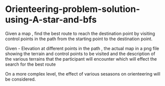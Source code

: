 # Orienteering-problem-solution-using-A-star-and-bfs

Given a map , find the best route to reach the destination point by visiting control points in the path from the starting point to the destination point.

Given - Elevation at different points in the path , the actual map in a png file showing the terrain and control points to be visited and the description of the various terrains that the participant will encounter which will effect the search for the best route

On a more complex level, the effect of various sesasons on orienteering will be considered.
